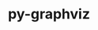 ---
title: "py-graphviz"
layout: cache
categories: [package, develop]
meta: {"versions": ["0.13.2", "0.20.3"], "compilers": ["gcc@=11.4.0"], "oss": ["ubuntu22.04"], "platforms": ["linux"], "targets": ["x86_64_v3"], "stacks": ["hep", "root"], "num_specs": 5, "num_specs_by_stack": {"root": 5, "hep": 5}}
spec_details: [{"hash": "iqossw67xlo5aef4q4haqalmvdxymf5a", "compiler": "gcc@=11.4.0", "versions": ["0.13.2"], "os": "ubuntu22.04", "platform": "linux", "target": "x86_64_v3", "variants": ["build_system=python_pip", "~dev", "~docs"], "stacks": ["root", "hep"], "size": "-", "tarball": "https://binaries.spack.io/develop/build_cache/linux-ubuntu22.04-x86_64_v3/gcc-11.4.0/py-graphviz-0.13.2/linux-ubuntu22.04-x86_64_v3-gcc-11.4.0-py-graphviz-0.13.2-iqossw67xlo5aef4q4haqalmvdxymf5a.spack"}, {"hash": "72xrk6t3h4uw2qkmd3gvjdp425hzu5ie", "compiler": "gcc@=11.4.0", "versions": ["0.13.2"], "os": "ubuntu22.04", "platform": "linux", "target": "x86_64_v3", "variants": ["build_system=python_pip", "~dev", "~docs"], "stacks": ["root", "hep"], "size": "-", "tarball": "https://binaries.spack.io/develop/build_cache/linux-ubuntu22.04-x86_64_v3/gcc-11.4.0/py-graphviz-0.13.2/linux-ubuntu22.04-x86_64_v3-gcc-11.4.0-py-graphviz-0.13.2-72xrk6t3h4uw2qkmd3gvjdp425hzu5ie.spack"}, {"hash": "xub5oanjmnffqznxymfh23fvbdw7tpk6", "compiler": "gcc@=11.4.0", "versions": ["0.20.3"], "os": "ubuntu22.04", "platform": "linux", "target": "x86_64_v3", "variants": ["build_system=python_pip", "~dev", "~docs"], "stacks": ["root", "hep"], "size": "-", "tarball": "https://binaries.spack.io/develop/build_cache/linux-ubuntu22.04-x86_64_v3/gcc-11.4.0/py-graphviz-0.20.3/linux-ubuntu22.04-x86_64_v3-gcc-11.4.0-py-graphviz-0.20.3-xub5oanjmnffqznxymfh23fvbdw7tpk6.spack"}, {"hash": "ony3zledrcxtuqimd5o2tbtnkyjigmzr", "compiler": "gcc@=11.4.0", "versions": ["0.20.3"], "os": "ubuntu22.04", "platform": "linux", "target": "x86_64_v3", "variants": ["build_system=python_pip", "~dev", "~docs"], "stacks": ["root", "hep"], "size": "-", "tarball": "https://binaries.spack.io/develop/build_cache/linux-ubuntu22.04-x86_64_v3/gcc-11.4.0/py-graphviz-0.20.3/linux-ubuntu22.04-x86_64_v3-gcc-11.4.0-py-graphviz-0.20.3-ony3zledrcxtuqimd5o2tbtnkyjigmzr.spack"}, {"hash": "sd4ozemdk6ddail3b7b5soxue22srh4y", "compiler": "gcc@=11.4.0", "versions": ["0.13.2"], "os": "ubuntu22.04", "platform": "linux", "target": "x86_64_v3", "variants": ["build_system=python_pip", "~dev", "~docs"], "stacks": ["root", "hep"], "size": "-", "tarball": "https://binaries.spack.io/develop/build_cache/linux-ubuntu22.04-x86_64_v3/gcc-11.4.0/py-graphviz-0.13.2/linux-ubuntu22.04-x86_64_v3-gcc-11.4.0-py-graphviz-0.13.2-sd4ozemdk6ddail3b7b5soxue22srh4y.spack"}]
---